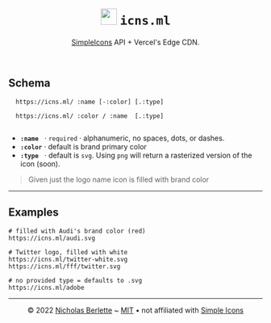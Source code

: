 <div align="center">
  <h1><img src="https://icns.ml/simpleicons.svg" width="32" alt="" /> <code>icns.ml</code></h1>
  <p><a href="https://simpleicons.org" target="_blank" rel="noreferrer noopener">SimpleIcons</a> API + Vercel's Edge CDN.</p>
</div>
<br />

## Schema

```
  https://icns.ml/ :name [-:color] [.:type]
  
  https://icns.ml/ :color / :name  [.:type]
  
```

- **`:name`**   · `required` · alphanumeric, no spaces, dots, or dashes.
- **`:color`** · default is brand primary color
- **`:type`**   · default is `svg`. Using `png` will return a rasterized version of the icon (soon).

> Given just the logo name icon is filled with brand color

---

## Examples

```
# filled with Audi's brand color (red)
https://icns.ml/audi.svg

# Twitter logo, filled with white
https://icns.ml/twitter-white.svg
https://icns.ml/fff/twitter.svg

# no provided type = defaults to .svg
https://icns.ml/adobe
```

---

<div align=center>

© 2022 [Nicholas Berlette](https://github.com/nberlette/icns) ~ [MIT](https://mit-license.org) • not affiliated with [Simple Icons](https://simpleicons.org)

</div>
